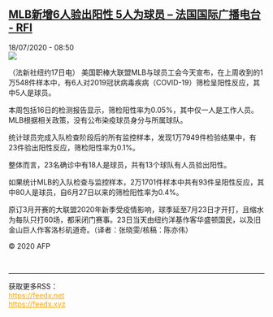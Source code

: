 <!--1595062677000-->
[MLB新增6人验出阳性 5人为球员 – 法国国际广播电台 - RFI](http://www.rfi.fr//cn/contenu/20200718-mlb%E6%96%B0%E5%A2%9E6%E4%BA%BA%E9%AA%8C%E5%87%BA%E9%98%B3%E6%80%A7-5%E4%BA%BA%E4%B8%BA%E7%90%83%E5%91%98)
------

<div>18/07/2020 - 08:50</div><img src="https://s.rfi.fr/media/display/3923f6dc-c8ca-11ea-b5c5-005056bff430/w:310/p:16x9/spo0002b.200718145002.jpg"><div class="t-content__body u-clearfix"><div class="m-interstitial"></div><p>（法新社纽约17日电）    美国职棒大联盟MLB与球员工会今天宣布，在上周收到的1万548件样本中，有6人对2019冠状病毒疾病（COVID-19）筛检呈阳性反应，其中5人是球员。</p><p>    本周包括16日的检测报告显示，筛检阳性率为0.05%，其中仅一人是工作人员。MLB根据相关政策，没有公布染疫球员身分与所属球队。</p><p>    统计球员完成入队检查阶段后的所有监控样本，发现1万7949件检验结果中，有23件验出阳性反应，筛检阳性率为0.1%。</p><p>    整体而言，23名确诊中有18人是球员，共有13个球队有人员验出阳性。</p><p>    如果统计MLB的入队检查与监控样本，2万1701件样本中共有93件呈阳性反应，其中80人是球员，自6月27日以来的筛检阳性率为0.4%。</p><p>    原订3月开赛的大联盟2020年新季受疫情影响，球季延至7月23日才开打，且缩水为每队只打60场，都采闭门赛事。23日当天由纽约洋基作客华盛顿国民，以及旧金山巨人作客洛杉矶道奇。（译者：张晓雯/核稿：陈亦伟）</p><p class="t-copyright">© 2020 AFP</p>        </div><br><hr><div>获取更多RSS：<br><a href="https://feedx.net" style="color:orange" target="_blank">https://feedx.net</a> <br><a href="https://feedx.xyz" style="color:orange" target="_blank">https://feedx.xyz</a><br></div>

